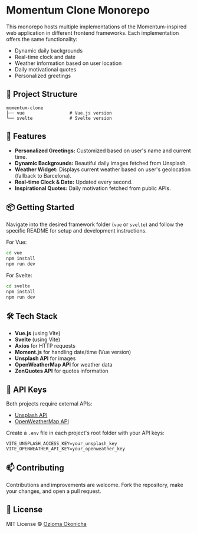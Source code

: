 # Momentum Clone Monorepo

This monorepo hosts multiple implementations of the Momentum-inspired web application in different frontend frameworks. Each implementation offers the same functionality:

- Dynamic daily backgrounds
- Real-time clock and date
- Weather information based on user location
- Daily motivational quotes
- Personalized greetings

## 📂 Project Structure

```
momentum-clone
├── vue                 # Vue.js version
└── svelte              # Svelte version
```

## 🚀 Features

- **Personalized Greetings:** Customized based on user's name and current time.
- **Dynamic Backgrounds:** Beautiful daily images fetched from Unsplash.
- **Weather Widget:** Displays current weather based on user's geolocation (fallback to Barcelona).
- **Real-time Clock & Date:** Updated every second.
- **Inspirational Quotes:** Daily motivation fetched from public APIs.

## 📦 Getting Started

Navigate into the desired framework folder (`vue` or `svelte`) and follow the specific README for setup and development instructions.

For Vue:
```bash
cd vue
npm install
npm run dev
```

For Svelte:
```bash
cd svelte
npm install
npm run dev
```

## 🛠️ Tech Stack

- **Vue.js** (using Vite)
- **Svelte** (using Vite)
- **Axios** for HTTP requests
- **Moment.js** for handling date/time (Vue version)
- **Unsplash API** for images
- **OpenWeatherMap API** for weather data
- **ZenQuotes API** for quotes information

## 🚨 API Keys

Both projects require external APIs:
- [Unsplash API](https://unsplash.com/developers)
- [OpenWeatherMap API](https://openweathermap.org/api)

Create a `.env` file in each project's root folder with your API keys:

```env
VITE_UNSPLASH_ACCESS_KEY=your_unsplash_key
VITE_OPENWEATHER_API_KEY=your_openweather_key
```

## 📫 Contributing

Contributions and improvements are welcome. Fork the repository, make your changes, and open a pull request.

## 📄 License

MIT License © [Ozioma Okonicha](https://github.com/Ozziekins)


